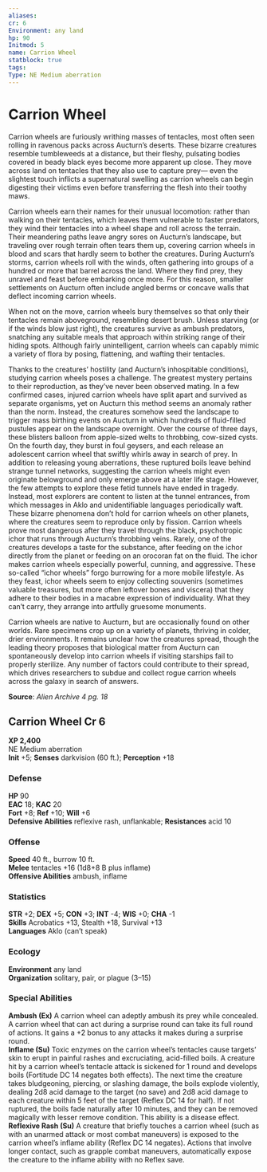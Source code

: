 ```yaml
---
aliases: 
cr: 6
Environment: any land
hp: 90
Initmod: 5
name: Carrion Wheel
statblock: true
tags: 
Type: NE Medium aberration
---
```


# Carrion Wheel

Carrion wheels are furiously writhing masses of tentacles, most often seen rolling in ravenous packs across Aucturn’s deserts. These bizarre creatures resemble tumbleweeds at a distance, but their fleshy, pulsating bodies covered in beady black eyes become more apparent up close. They move across land on tentacles that they also use to capture prey— even the slightest touch inflicts a supernatural swelling as carrion wheels can begin digesting their victims even before transferring the flesh into their toothy maws.

Carrion wheels earn their names for their unusual locomotion: rather than walking on their tentacles, which leaves them vulnerable to faster predators, they wind their tentacles into a wheel shape and roll across the terrain. Their meandering paths leave angry sores on Aucturn’s landscape, but traveling over rough terrain often tears them up, covering carrion wheels in blood and scars that hardly seem to bother the creatures. During Aucturn’s storms, carrion wheels roll with the winds, often gathering into groups of a hundred or more that barrel across the land. Where they find prey, they unravel and feast before embarking once more. For this reason, smaller settlements on Aucturn often include angled berms or concave walls that deflect incoming carrion wheels.

When not on the move, carrion wheels bury themselves so that only their tentacles remain aboveground, resembling desert brush. Unless starving (or if the winds blow just right), the creatures survive as ambush predators, snatching any suitable meals that approach within striking range of their hiding spots. Although fairly unintelligent, carrion wheels can capably mimic a variety of flora by posing, flattening, and wafting their tentacles.

Thanks to the creatures’ hostility (and Aucturn’s inhospitable conditions), studying carrion wheels poses a challenge. The greatest mystery pertains to their reproduction, as they’ve never been observed mating. In a few confirmed cases, injured carrion wheels have split apart and survived as separate organisms, yet on Aucturn this method seems an anomaly rather than the norm. Instead, the creatures somehow seed the landscape to trigger mass birthing events on Aucturn in which hundreds of fluid-filled pustules appear on the landscape overnight. Over the course of three days, these blisters balloon from apple-sized welts to throbbing, cow-sized cysts. On the fourth day, they burst in foul geysers, and each release an adolescent carrion wheel that swiftly whirls away in search of prey. In addition to releasing young aberrations, these ruptured boils leave behind strange tunnel networks, suggesting the carrion wheels might even originate belowground and only emerge above at a later life stage. However, the few attempts to explore these fetid tunnels have ended in tragedy. Instead, most explorers are content to listen at the tunnel entrances, from which messages in Aklo and unidentifiable languages periodically waft. These bizarre phenomena don’t hold for carrion wheels on other planets, where the creatures seem to reproduce only by fission. Carrion wheels prove most dangerous after they travel through the black, psychotropic ichor that runs through Aucturn’s throbbing veins. Rarely, one of the creatures develops a taste for the substance, after feeding on the ichor directly from the planet or feeding on an orocoran fat on the fluid. The ichor makes carrion wheels especially powerful, cunning, and aggressive. These so-called “ichor wheels” forgo burrowing for a more mobile lifestyle. As they feast, ichor wheels seem to enjoy collecting souvenirs (sometimes valuable treasures, but more often leftover bones and viscera) that they adhere to their bodies in a macabre expression of individuality. What they can’t carry, they arrange into artfully gruesome monuments.

Carrion wheels are native to Aucturn, but are occasionally found on other worlds. Rare specimens crop up on a variety of planets, thriving in colder, drier environments. It remains unclear how the creatures spread, though the leading theory proposes that biological matter from Aucturn can spontaneously develop into carrion wheels if visiting starships fail to properly sterilize. Any number of factors could contribute to their spread, which drives researchers to subdue and collect rogue carrion wheels across the galaxy in search of answers.

**Source**:  _Alien Archive 4 pg. 18_

## Carrion Wheel Cr 6

**XP 2,400**  
NE Medium aberration  
**Init** +5; **Senses** darkvision (60 ft.); **Perception** +18  

### Defense

**HP** 90  
**EAC** 18; **KAC** 20  
**Fort** +8; **Ref** +10; **Will** +6  
**Defensive Abilities** reflexive rash, unflankable; **Resistances** acid 10  

### Offense

**Speed** 40 ft., burrow 10 ft.  
**Melee** tentacles +16 (1d8+8 B plus inflame)  
**Offensive Abilities** ambush, inflame

### Statistics

**STR** +2; **DEX** +5; **CON** +3; **INT** -4; **WIS** +0; **CHA** -1  
**Skills** Acrobatics +13, Stealth +18, Survival +13  
**Languages** Aklo (can’t speak)

### Ecology

**Environment** any land  
**Organization** solitary, pair, or plague (3–15)

### Special Abilities

**Ambush (Ex)** A carrion wheel can adeptly ambush its prey while concealed. A carrion wheel that can act during a surprise round can take its full round of actions. It gains a +2 bonus to any attacks it makes during a surprise round.  
**Inflame (Su)** Toxic enzymes on the carrion wheel’s tentacles cause targets’ skin to erupt in painful rashes and excruciating, acid-filled boils. A creature hit by a carrion wheel’s tentacle attack is sickened for 1 round and develops boils (Fortitude DC 14 negates both effects). The next time the creature takes bludgeoning, piercing, or slashing damage, the boils explode violently, dealing 2d8 acid damage to the target (no save) and 2d8 acid damage to each creature within 5 feet of the target (Reflex DC 14 for half). If not ruptured, the boils fade naturally after 10 minutes, and they can be removed magically with lesser remove condition. This ability is a disease effect.  
**Reflexive Rash (Su)** A creature that briefly touches a carrion wheel (such as with an unarmed attack or most combat maneuvers) is exposed to the carrion wheel’s inflame ability (Reflex DC 14 negates). Actions that involve longer contact, such as grapple combat maneuvers, automatically expose the creature to the inflame ability with no Reflex save.
